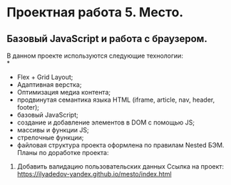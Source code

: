 # **Проектная работа 5. Место.**  
## Базовый JavaScript и работа с браузером.
В данном проекте используются следующие технологии:  
* 
* Flex + Grid Layout;
* Адаптивная верстка;
* Оптимизация медиа контента;
* продвинутая семантика языка HTML (iframe, article, nav, header, footer);
* базовый JavaScript;
* cоздание и добавление элементов в DOM с помощью JS;
* массивы и функции JS;
* стрелочные функции;
* файловая структура проекта оформлена по правилам Nested БЭМ.  
Планы по доработке проекта:  
1. Добавить валидацию пользовательских данных
Ссылка на проект:
https://ilyadedov-yandex.github.io/mesto/index.html